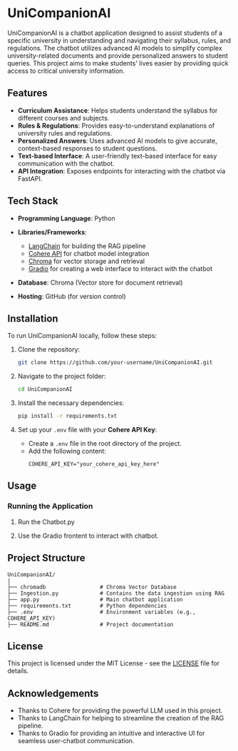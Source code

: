 # UniCompanionAI

UniCompanionAI is a chatbot application designed to assist students of a specific university in understanding and navigating their syllabus, rules, and regulations. The chatbot utilizes advanced AI models to simplify complex university-related documents and provide personalized answers to student queries. This project aims to make students' lives easier by providing quick access to critical university information.

## Features

- **Curriculum Assistance**: Helps students understand the syllabus for different courses and subjects.
- **Rules & Regulations**: Provides easy-to-understand explanations of university rules and regulations.
- **Personalized Answers**: Uses advanced AI models to give accurate, context-based responses to student questions.
- **Text-based Interface**: A user-friendly text-based interface for easy communication with the chatbot.
- **API Integration**: Exposes endpoints for interacting with the chatbot via FastAPI.

## Tech Stack

- **Programming Language**: Python
- **Libraries/Frameworks**:
  - [LangChain](https://www.langchain.com/) for building the RAG pipeline
  - [Cohere API](https://cohere.ai/) for chatbot model integration
  - [Chroma](https://www.trychroma.com/) for vector storage and retrieval
  - [Gradio](https://www.gradio.app/) for creating a web interface to interact with the chatbot

- **Database**: Chroma (Vector store for document retrieval)
- **Hosting**: GitHub (for version control)

## Installation

To run UniCompanionAI locally, follow these steps:

1. Clone the repository:
   ```bash
   git clone https://github.com/your-username/UniCompanionAI.git
   ```

2. Navigate to the project folder:
   ```bash
   cd UniCompanionAI
   ```

3. Install the necessary dependencies:
   ```bash
   pip install -r requirements.txt
   ```

4. Set up your `.env` file with your **Cohere API Key**:
   - Create a `.env` file in the root directory of the project.
   - Add the following content:
     ```
     COHERE_API_KEY="your_cohere_api_key_here"
     ```

## Usage

### Running the Application

1. Run the Chatbot.py

2. Use the Gradio frontent to interact with chatbot.

## Project Structure

```
UniCompanionAI/
|
├── chromadb                 # Chroma Vector Database
├── Ingestion.py             # Contains the data ingestion using RAG
├── app.py                   # Main chatbot application
├── requirements.txt         # Python dependencies
├── .env                     # Environment variables (e.g., COHERE_API_KEY)
├── README.md                # Project documentation
```

## License

This project is licensed under the MIT License - see the [LICENSE](LICENSE) file for details.

## Acknowledgements

- Thanks to Cohere for providing the powerful LLM used in this project.
- Thanks to LangChain for helping to streamline the creation of the RAG pipeline.
- Thanks to Gradio for providing an intuitive and interactive UI for seamless user-chatbot communication.
